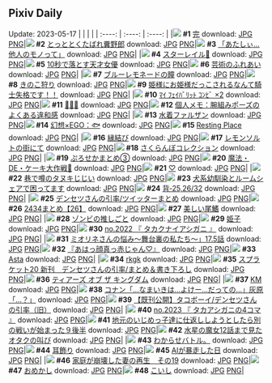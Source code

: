 ## Pixiv Daily
Update: 2023-05-17
|      |      |      |
| :----: | :----: | :----: |
|![](https://pixiv.microyu.workers.dev/c/240x480/img-master/img/2023/05/15/10/45/45/108144173_p0_master1200.jpg) **#1** [完](https://www.pixiv.net/artworks/108144173) download: [JPG](https://pixiv.microyu.workers.dev/img-original/img/2023/05/15/10/45/45/108144173_p0.jpg) [PNG](https://pixiv.microyu.workers.dev/img-original/img/2023/05/15/10/45/45/108144173_p0.png)|![](https://pixiv.microyu.workers.dev/c/240x480/img-master/img/2023/05/15/17/59/39/108151087_p0_master1200.jpg) **#2** [とっととくたばれ糞野郎](https://www.pixiv.net/artworks/108151087) download: [JPG](https://pixiv.microyu.workers.dev/img-original/img/2023/05/15/17/59/39/108151087_p0.jpg) [PNG](https://pixiv.microyu.workers.dev/img-original/img/2023/05/15/17/59/39/108151087_p0.png)|![](https://pixiv.microyu.workers.dev/c/240x480/img-master/img/2023/05/15/08/03/24/108142276_p0_master1200.jpg) **#3** [「あたしぃ…他人のモノって」](https://www.pixiv.net/artworks/108142276) download: [JPG](https://pixiv.microyu.workers.dev/img-original/img/2023/05/15/08/03/24/108142276_p0.jpg) [PNG](https://pixiv.microyu.workers.dev/img-original/img/2023/05/15/08/03/24/108142276_p0.png)|
|![](https://pixiv.microyu.workers.dev/c/240x480/img-master/img/2023/05/15/06/40/52/108141198_p0_master1200.jpg) **#4** [スターレイル💫](https://www.pixiv.net/artworks/108141198) download: [JPG](https://pixiv.microyu.workers.dev/img-original/img/2023/05/15/06/40/52/108141198_p0.jpg) [PNG](https://pixiv.microyu.workers.dev/img-original/img/2023/05/15/06/40/52/108141198_p0.png)|![](https://pixiv.microyu.workers.dev/c/240x480/img-master/img/2023/05/16/00/00/33/108161957_p0_master1200.jpg) **#5** [10秒で落とす天才女優](https://www.pixiv.net/artworks/108161957) download: [JPG](https://pixiv.microyu.workers.dev/img-original/img/2023/05/16/00/00/33/108161957_p0.jpg) [PNG](https://pixiv.microyu.workers.dev/img-original/img/2023/05/16/00/00/33/108161957_p0.png)|![](https://pixiv.microyu.workers.dev/c/240x480/img-master/img/2023/05/15/00/29/02/108135394_p0_master1200.jpg) **#6** [芸術のふれあい](https://www.pixiv.net/artworks/108135394) download: [JPG](https://pixiv.microyu.workers.dev/img-original/img/2023/05/15/00/29/02/108135394_p0.jpg) [PNG](https://pixiv.microyu.workers.dev/img-original/img/2023/05/15/00/29/02/108135394_p0.png)|
|![](https://pixiv.microyu.workers.dev/c/240x480/img-master/img/2023/05/15/10/46/35/108144190_p0_master1200.jpg) **#7** [ブルーレモネードの瞳](https://www.pixiv.net/artworks/108144190) download: [JPG](https://pixiv.microyu.workers.dev/img-original/img/2023/05/15/10/46/35/108144190_p0.jpg) [PNG](https://pixiv.microyu.workers.dev/img-original/img/2023/05/15/10/46/35/108144190_p0.png)|![](https://pixiv.microyu.workers.dev/c/240x480/img-master/img/2023/05/16/06/00/05/108167798_p0_master1200.jpg) **#8** [きのこ狩り](https://www.pixiv.net/artworks/108167798) download: [JPG](https://pixiv.microyu.workers.dev/img-original/img/2023/05/16/06/00/05/108167798_p0.jpg) [PNG](https://pixiv.microyu.workers.dev/img-original/img/2023/05/16/06/00/05/108167798_p0.png)|![](https://pixiv.microyu.workers.dev/c/240x480/img-master/img/2023/05/15/12/00/34/108145305_p0_master1200.jpg) **#9** [姫様にお姫様だっこされるなんて騎士失格です！！](https://www.pixiv.net/artworks/108145305) download: [JPG](https://pixiv.microyu.workers.dev/img-original/img/2023/05/15/12/00/34/108145305_p0.jpg) [PNG](https://pixiv.microyu.workers.dev/img-original/img/2023/05/15/12/00/34/108145305_p0.png)|
|![](https://pixiv.microyu.workers.dev/c/240x480/img-master/img/2023/05/15/19/05/50/108152709_p0_master1200.jpg) **#10** [ﾏｲ ﾌｪｲﾊﾞﾘｯﾄ ｺﾝﾋﾞ ×2](https://www.pixiv.net/artworks/108152709) download: [JPG](https://pixiv.microyu.workers.dev/img-original/img/2023/05/15/19/05/50/108152709_p0.jpg) [PNG](https://pixiv.microyu.workers.dev/img-original/img/2023/05/15/19/05/50/108152709_p0.png)|![](https://pixiv.microyu.workers.dev/c/240x480/img-master/img/2023/05/15/00/01/34/108134211_p0_master1200.jpg) **#11** [🌸🌸🌸](https://www.pixiv.net/artworks/108134211) download: [JPG](https://pixiv.microyu.workers.dev/img-original/img/2023/05/15/00/01/34/108134211_p0.jpg) [PNG](https://pixiv.microyu.workers.dev/img-original/img/2023/05/15/00/01/34/108134211_p0.png)|![](https://pixiv.microyu.workers.dev/c/240x480/img-master/img/2023/05/16/07/00/08/108168455_p0_master1200.jpg) **#12** [個人メモ：腕組みポーズのよくある違和感](https://www.pixiv.net/artworks/108168455) download: [JPG](https://pixiv.microyu.workers.dev/img-original/img/2023/05/16/07/00/08/108168455_p0.jpg) [PNG](https://pixiv.microyu.workers.dev/img-original/img/2023/05/16/07/00/08/108168455_p0.png)|
|![](https://pixiv.microyu.workers.dev/c/240x480/img-master/img/2023/05/16/00/00/15/108161892_p0_master1200.jpg) **#13** [水着ファルザン](https://www.pixiv.net/artworks/108161892) download: [JPG](https://pixiv.microyu.workers.dev/img-original/img/2023/05/16/00/00/15/108161892_p0.jpg) [PNG](https://pixiv.microyu.workers.dev/img-original/img/2023/05/16/00/00/15/108161892_p0.png)|![](https://pixiv.microyu.workers.dev/c/240x480/img-master/img/2023/05/16/00/00/08/108161862_p0_master1200.jpg) **#14** [幻想×EGO：🐟](https://www.pixiv.net/artworks/108161862) download: [JPG](https://pixiv.microyu.workers.dev/img-original/img/2023/05/16/00/00/08/108161862_p0.jpg) [PNG](https://pixiv.microyu.workers.dev/img-original/img/2023/05/16/00/00/08/108161862_p0.png)|![](https://pixiv.microyu.workers.dev/c/240x480/img-master/img/2023/05/15/00/00/23/108134037_p0_master1200.jpg) **#15** [Resting Place](https://www.pixiv.net/artworks/108134037) download: [JPG](https://pixiv.microyu.workers.dev/img-original/img/2023/05/15/00/00/23/108134037_p0.jpg) [PNG](https://pixiv.microyu.workers.dev/img-original/img/2023/05/15/00/00/23/108134037_p0.png)|
|![](https://pixiv.microyu.workers.dev/c/240x480/img-master/img/2023/05/15/18/42/56/108152091_p0_master1200.jpg) **#16** [縁結び](https://www.pixiv.net/artworks/108152091) download: [JPG](https://pixiv.microyu.workers.dev/img-original/img/2023/05/15/18/42/56/108152091_p0.jpg) [PNG](https://pixiv.microyu.workers.dev/img-original/img/2023/05/15/18/42/56/108152091_p0.png)|![](https://pixiv.microyu.workers.dev/c/240x480/img-master/img/2023/05/15/22/15/24/108158371_p0_master1200.jpg) **#17** [レモンソルトの街にて](https://www.pixiv.net/artworks/108158371) download: [JPG](https://pixiv.microyu.workers.dev/img-original/img/2023/05/15/22/15/24/108158371_p0.jpg) [PNG](https://pixiv.microyu.workers.dev/img-original/img/2023/05/15/22/15/24/108158371_p0.png)|![](https://pixiv.microyu.workers.dev/c/240x480/img-master/img/2023/05/15/20/30/03/108154895_p0_master1200.jpg) **#18** [さくらんぼコレクション](https://www.pixiv.net/artworks/108154895) download: [JPG](https://pixiv.microyu.workers.dev/img-original/img/2023/05/15/20/30/03/108154895_p0.jpg) [PNG](https://pixiv.microyu.workers.dev/img-original/img/2023/05/15/20/30/03/108154895_p0.png)|
|![](https://pixiv.microyu.workers.dev/c/240x480/img-master/img/2023/05/15/02/44/58/108138615_p0_master1200.jpg) **#19** [ぷろせかまとめ③](https://www.pixiv.net/artworks/108138615) download: [JPG](https://pixiv.microyu.workers.dev/img-original/img/2023/05/15/02/44/58/108138615_p0.jpg) [PNG](https://pixiv.microyu.workers.dev/img-original/img/2023/05/15/02/44/58/108138615_p0.png)|![](https://pixiv.microyu.workers.dev/c/240x480/img-master/img/2023/05/16/19/01/24/108178998_p0_master1200.jpg) **#20** [魔法・DE・ケーキ大作戦🎂](https://www.pixiv.net/artworks/108178998) download: [JPG](https://pixiv.microyu.workers.dev/img-original/img/2023/05/16/19/01/24/108178998_p0.jpg) [PNG](https://pixiv.microyu.workers.dev/img-original/img/2023/05/16/19/01/24/108178998_p0.png)|![](https://pixiv.microyu.workers.dev/c/240x480/img-master/img/2023/05/15/00/00/34/108134069_p0_master1200.jpg) **#21** [♡](https://www.pixiv.net/artworks/108134069) download: [JPG](https://pixiv.microyu.workers.dev/img-original/img/2023/05/15/00/00/34/108134069_p0.jpg) [PNG](https://pixiv.microyu.workers.dev/img-original/img/2023/05/15/00/00/34/108134069_p0.png)|
|![](https://pixiv.microyu.workers.dev/c/240x480/img-master/img/2023/05/16/00/01/20/108162069_p0_master1200.jpg) **#22** [巷で噂のタヌキじじい](https://www.pixiv.net/artworks/108162069) download: [JPG](https://pixiv.microyu.workers.dev/img-original/img/2023/05/16/00/01/20/108162069_p0.jpg) [PNG](https://pixiv.microyu.workers.dev/img-original/img/2023/05/16/00/01/20/108162069_p0.png)|![](https://pixiv.microyu.workers.dev/c/240x480/img-master/img/2023/05/16/12/00/41/108172061_p0_master1200.jpg) **#23** [犬系幼馴染とルームシェアで困ってます](https://www.pixiv.net/artworks/108172061) download: [JPG](https://pixiv.microyu.workers.dev/img-original/img/2023/05/16/12/00/41/108172061_p0.jpg) [PNG](https://pixiv.microyu.workers.dev/img-original/img/2023/05/16/12/00/41/108172061_p0.png)|![](https://pixiv.microyu.workers.dev/c/240x480/img-master/img/2023/05/16/00/06/53/108162370_p0_master1200.jpg) **#24** [背‐25,26/32](https://www.pixiv.net/artworks/108162370) download: [JPG](https://pixiv.microyu.workers.dev/img-original/img/2023/05/16/00/06/53/108162370_p0.jpg) [PNG](https://pixiv.microyu.workers.dev/img-original/img/2023/05/16/00/06/53/108162370_p0.png)|
|![](https://pixiv.microyu.workers.dev/c/240x480/img-master/img/2023/05/16/11/00/19/108171236_p0_master1200.jpg) **#25** [デンセツさんの引率/ツイッターまとめ](https://www.pixiv.net/artworks/108171236) download: [JPG](https://pixiv.microyu.workers.dev/img-original/img/2023/05/16/11/00/19/108171236_p0.jpg) [PNG](https://pixiv.microyu.workers.dev/img-original/img/2023/05/16/11/00/19/108171236_p0.png)|![](https://pixiv.microyu.workers.dev/c/240x480/img-master/img/2023/05/16/22/57/02/108185863_p0_master1200.jpg) **#26** [2434まとめ【26】](https://www.pixiv.net/artworks/108185863) download: [JPG](https://pixiv.microyu.workers.dev/img-original/img/2023/05/16/22/57/02/108185863_p0.jpg) [PNG](https://pixiv.microyu.workers.dev/img-original/img/2023/05/16/22/57/02/108185863_p0.png)|![](https://pixiv.microyu.workers.dev/c/240x480/img-master/img/2023/05/15/12/31/24/108145775_p0_master1200.jpg) **#27** [美しい尾鰭](https://www.pixiv.net/artworks/108145775) download: [JPG](https://pixiv.microyu.workers.dev/img-original/img/2023/05/15/12/31/24/108145775_p0.jpg) [PNG](https://pixiv.microyu.workers.dev/img-original/img/2023/05/15/12/31/24/108145775_p0.png)|
|![](https://pixiv.microyu.workers.dev/c/240x480/img-master/img/2023/05/16/12/00/25/108172040_p0_master1200.jpg) **#28** [ゾンビの推しごと](https://www.pixiv.net/artworks/108172040) download: [JPG](https://pixiv.microyu.workers.dev/img-original/img/2023/05/16/12/00/25/108172040_p0.jpg) [PNG](https://pixiv.microyu.workers.dev/img-original/img/2023/05/16/12/00/25/108172040_p0.png)|![](https://pixiv.microyu.workers.dev/c/240x480/img-master/img/2023/05/16/20/44/48/108181592_p0_master1200.jpg) **#29** [姫子](https://www.pixiv.net/artworks/108181592) download: [JPG](https://pixiv.microyu.workers.dev/img-original/img/2023/05/16/20/44/48/108181592_p0.jpg) [PNG](https://pixiv.microyu.workers.dev/img-original/img/2023/05/16/20/44/48/108181592_p0.png)|![](https://pixiv.microyu.workers.dev/c/240x480/img-master/img/2023/05/15/12/36/46/108145856_p0_master1200.jpg) **#30** [no.2022 『 タカクナイアシガニ 』](https://www.pixiv.net/artworks/108145856) download: [JPG](https://pixiv.microyu.workers.dev/img-original/img/2023/05/15/12/36/46/108145856_p0.jpg) [PNG](https://pixiv.microyu.workers.dev/img-original/img/2023/05/15/12/36/46/108145856_p0.png)|
|![](https://pixiv.microyu.workers.dev/c/240x480/img-master/img/2023/05/16/01/05/42/108164067_p0_master1200.jpg) **#31** [ミオリネさんの悩み〜舞台裏の私たち〜」17.5話](https://www.pixiv.net/artworks/108164067) download: [JPG](https://pixiv.microyu.workers.dev/img-original/img/2023/05/16/01/05/42/108164067_p0.jpg) [PNG](https://pixiv.microyu.workers.dev/img-original/img/2023/05/16/01/05/42/108164067_p0.png)|![](https://pixiv.microyu.workers.dev/c/240x480/img-master/img/2023/05/15/17/10/37/108150188_p0_master1200.jpg) **#32** [『あはっ顔真っ赤じゃん♡』](https://www.pixiv.net/artworks/108150188) download: [JPG](https://pixiv.microyu.workers.dev/img-original/img/2023/05/15/17/10/37/108150188_p0.jpg) [PNG](https://pixiv.microyu.workers.dev/img-original/img/2023/05/15/17/10/37/108150188_p0.png)|![](https://pixiv.microyu.workers.dev/c/240x480/img-master/img/2023/05/15/00/28/42/108135383_p0_master1200.jpg) **#33** [Asta](https://www.pixiv.net/artworks/108135383) download: [JPG](https://pixiv.microyu.workers.dev/img-original/img/2023/05/15/00/28/42/108135383_p0.jpg) [PNG](https://pixiv.microyu.workers.dev/img-original/img/2023/05/15/00/28/42/108135383_p0.png)|
|![](https://pixiv.microyu.workers.dev/c/240x480/img-master/img/2023/05/15/19/00/18/108152553_p0_master1200.jpg) **#34** [rkgk](https://www.pixiv.net/artworks/108152553) download: [JPG](https://pixiv.microyu.workers.dev/img-original/img/2023/05/15/19/00/18/108152553_p0.jpg) [PNG](https://pixiv.microyu.workers.dev/img-original/img/2023/05/15/19/00/18/108152553_p0.png)|![](https://pixiv.microyu.workers.dev/c/240x480/img-master/img/2023/05/15/09/09/28/108143046_p0_master1200.jpg) **#35** [スプラケット20 新刊　デンセツさんの引率/まとめ＆書き下ろし](https://www.pixiv.net/artworks/108143046) download: [JPG](https://pixiv.microyu.workers.dev/img-original/img/2023/05/15/09/09/28/108143046_p0.jpg) [PNG](https://pixiv.microyu.workers.dev/img-original/img/2023/05/15/09/09/28/108143046_p0.png)|![](https://pixiv.microyu.workers.dev/c/240x480/img-master/img/2023/05/15/13/18/21/108146470_p0_master1200.jpg) **#36** [ティアーズ オブ ザ キングダム](https://www.pixiv.net/artworks/108146470) download: [JPG](https://pixiv.microyu.workers.dev/img-original/img/2023/05/15/13/18/21/108146470_p0.jpg) [PNG](https://pixiv.microyu.workers.dev/img-original/img/2023/05/15/13/18/21/108146470_p0.png)|
|![](https://pixiv.microyu.workers.dev/c/240x480/img-master/img/2023/05/16/00/19/59/108162790_p0_master1200.jpg) **#37** [KM](https://www.pixiv.net/artworks/108162790) download: [JPG](https://pixiv.microyu.workers.dev/img-original/img/2023/05/16/00/19/59/108162790_p0.jpg) [PNG](https://pixiv.microyu.workers.dev/img-original/img/2023/05/16/00/19/59/108162790_p0.png)|![](https://pixiv.microyu.workers.dev/c/240x480/img-master/img/2023/05/16/14/26/55/108174177_p0_master1200.jpg) **#38** [コナン「…なまいきは…よけー…だっての…」灰原「…？」](https://www.pixiv.net/artworks/108174177) download: [JPG](https://pixiv.microyu.workers.dev/img-original/img/2023/05/16/14/26/55/108174177_p0.jpg) [PNG](https://pixiv.microyu.workers.dev/img-original/img/2023/05/16/14/26/55/108174177_p0.png)|![](https://pixiv.microyu.workers.dev/c/240x480/img-master/img/2023/05/16/10/36/30/108170959_p0_master1200.jpg) **#39** [【既刊公開】タコボーイ/デンセツさんの引率（旧）](https://www.pixiv.net/artworks/108170959) download: [JPG](https://pixiv.microyu.workers.dev/img-original/img/2023/05/16/10/36/30/108170959_p0.jpg) [PNG](https://pixiv.microyu.workers.dev/img-original/img/2023/05/16/10/36/30/108170959_p0.png)|
|![](https://pixiv.microyu.workers.dev/c/240x480/img-master/img/2023/05/16/12/40/39/108172645_p0_master1200.jpg) **#40** [no.2023 『 タカアシガニの4コマ 』](https://www.pixiv.net/artworks/108172645) download: [JPG](https://pixiv.microyu.workers.dev/img-original/img/2023/05/16/12/40/39/108172645_p0.jpg) [PNG](https://pixiv.microyu.workers.dev/img-original/img/2023/05/16/12/40/39/108172645_p0.png)|![](https://pixiv.microyu.workers.dev/c/240x480/img-master/img/2023/05/16/11/02/02/108171259_p0_master1200.jpg) **#41** [地元のいじめっ子達に仕返ししようとしたら別の戦いが始まった９後半](https://www.pixiv.net/artworks/108171259) download: [JPG](https://pixiv.microyu.workers.dev/img-original/img/2023/05/16/11/02/02/108171259_p0.jpg) [PNG](https://pixiv.microyu.workers.dev/img-original/img/2023/05/16/11/02/02/108171259_p0.png)|![](https://pixiv.microyu.workers.dev/c/240x480/img-master/img/2023/05/15/18/58/46/108152465_p0_master1200.jpg) **#42** [水星の魔女12話まで見たオタクの叫び](https://www.pixiv.net/artworks/108152465) download: [JPG](https://pixiv.microyu.workers.dev/img-original/img/2023/05/15/18/58/46/108152465_p0.jpg) [PNG](https://pixiv.microyu.workers.dev/img-original/img/2023/05/15/18/58/46/108152465_p0.png)|
|![](https://pixiv.microyu.workers.dev/c/240x480/img-master/img/2023/05/16/19/37/31/108179794_p0_master1200.jpg) **#43** [わからせバトル。](https://www.pixiv.net/artworks/108179794) download: [JPG](https://pixiv.microyu.workers.dev/img-original/img/2023/05/16/19/37/31/108179794_p0.jpg) [PNG](https://pixiv.microyu.workers.dev/img-original/img/2023/05/16/19/37/31/108179794_p0.png)|![](https://pixiv.microyu.workers.dev/c/240x480/img-master/img/2023/05/15/19/00/52/108152592_p0_master1200.jpg) **#44** [耳飾り](https://www.pixiv.net/artworks/108152592) download: [JPG](https://pixiv.microyu.workers.dev/img-original/img/2023/05/15/19/00/52/108152592_p0.jpg) [PNG](https://pixiv.microyu.workers.dev/img-original/img/2023/05/15/19/00/52/108152592_p0.png)|![](https://pixiv.microyu.workers.dev/c/240x480/img-master/img/2023/05/16/00/00/35/108161965_p0_master1200.jpg) **#45** [AIが暴走した日](https://www.pixiv.net/artworks/108161965) download: [JPG](https://pixiv.microyu.workers.dev/img-original/img/2023/05/16/00/00/35/108161965_p0.jpg) [PNG](https://pixiv.microyu.workers.dev/img-original/img/2023/05/16/00/00/35/108161965_p0.png)|
|![](https://pixiv.microyu.workers.dev/c/240x480/img-master/img/2023/05/15/11/51/15/108145093_p0_master1200.jpg) **#46** [家庭が崩壊した妻の再生　その19](https://www.pixiv.net/artworks/108145093) download: [JPG](https://pixiv.microyu.workers.dev/img-original/img/2023/05/15/11/51/15/108145093_p0.jpg) [PNG](https://pixiv.microyu.workers.dev/img-original/img/2023/05/15/11/51/15/108145093_p0.png)|![](https://pixiv.microyu.workers.dev/c/240x480/img-master/img/2023/05/16/18/13/55/108177957_p0_master1200.jpg) **#47** [おめかし](https://www.pixiv.net/artworks/108177957) download: [JPG](https://pixiv.microyu.workers.dev/img-original/img/2023/05/16/18/13/55/108177957_p0.jpg) [PNG](https://pixiv.microyu.workers.dev/img-original/img/2023/05/16/18/13/55/108177957_p0.png)|![](https://pixiv.microyu.workers.dev/c/240x480/img-master/img/2023/05/15/00/21/38/108135147_p0_master1200.jpg) **#48** [こいし](https://www.pixiv.net/artworks/108135147) download: [JPG](https://pixiv.microyu.workers.dev/img-original/img/2023/05/15/00/21/38/108135147_p0.jpg) [PNG](https://pixiv.microyu.workers.dev/img-original/img/2023/05/15/00/21/38/108135147_p0.png)|
